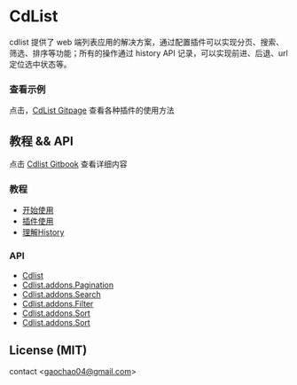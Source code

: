# CdList

cdlist 提供了 web 端列表应用的解决方案，通过配置插件可以实现分页、搜索、筛选、排序等功能；所有的操作通过 history API 记录，可以实现前进、后退、url 定位选中状态等。

### 查看示例

点击，[CdList Gitpage](https://sg-fe.github.io/cdlist/) 查看各种插件的使用方法

## 教程 && API

点击 [Cdlist Gitbook](https://chaogao.gitbooks.io/cdlist-book/content/) 查看详细内容

### 教程
* [开始使用](https://chaogao.gitbooks.io/cdlist-book/content/learn/start.html)
* [插件使用](https://chaogao.gitbooks.io/cdlist-book/content/learn/addons.html)
* [理解History](https://chaogao.gitbooks.io/cdlist-book/content/learn/history.html)

### API
* [Cdlist](https://chaogao.gitbooks.io/cdlist-book/content/apis/cdlist.html)
* [Cdlist.addons.Pagination](https://chaogao.gitbooks.io/cdlist-book/content/apis/addon_pagination.html)
* [Cdlist.addons.Search](https://chaogao.gitbooks.io/cdlist-book/content/apis/addon_search.html)
* [Cdlist.addons.Filter](https://chaogao.gitbooks.io/cdlist-book/content/apis/addon_filter.html)
* [Cdlist.addons.Sort](https://chaogao.gitbooks.io/cdlist-book/content/apis/addon_sort.html)
* [Cdlist.addons.Sort](https://chaogao.gitbooks.io/cdlist-book/content/apis/addon_datepicker.html)


## License (MIT)
contact <[gaochao04@gmail.com](mailto:gaochao04@gmail.com)>
